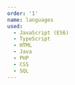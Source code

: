 ```yaml
---
order: '1'
name: languages
used:
  - JavaScript (ES6)
  - TypeScript
  - HTML
  - Java
  - PHP
  - CSS
  - SQL
---
```


